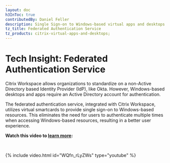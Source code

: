 ```yaml
---
layout: doc
h3InToc: true
contributedBy: Daniel Feller
description: Single Sign-on to Windows-based virtual apps and desktops when using a non-Active Directory based Citrix Workspace identity.
tz_title: Federated Authentication Service
tz_products: citrix-virtual-apps-and-desktops;
---
```

# Tech Insight: Federated Authentication Service

Citrix Workspace allows organizations to standardize on a non-Active Directory based Identity Provider (IdP), like Okta. However, Windows-based desktops and apps require an Active Directory account for authentication.

The federated authentication service, integrated with Citrix Workspace, utilizes virtual smartcards to provide single sign-on to Windows-based resources. This eliminates the need for users to authenticate multiple times when accessing Windows-based resources, resulting in a better user experience.

**Watch this video to [learn more](https://www.youtube.com/watch?v=WQfn_rLyZWs):**

&nbsp;

{% include video.html id="WQfn_rLyZWs" type="youtube" %}
